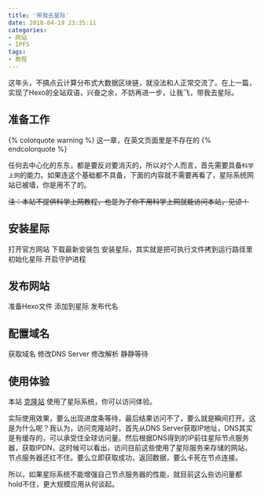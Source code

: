 ```yaml
---
title: '带我去星际'
date: 2018-04-19 23:35:11
categories:
- 网站
- IPFS
tags:
- 教程
---
```

这年头，不搞点云计算分布式大数据区块链，就没法和人正常交流了。在上一篇，实现了Hexo的全站双语，兴奋之余，不妨再进一步，让我飞，带我去星际。

<!--more-->

## 准备工作
{% colorquote warning %}
这一章，在英文页面里是不存在的
{% endcolorquote %}

任何去中心化的东东，都是要反对要消灭的，所以对个人而言，首先需要具备`科学上网`的能力。如果连这个基础都不具备，下面的内容就不需要再看了，星际系统网站已被墙，你是用不了的。

~~注：本站不提供科学上网教程，也是为了你不用科学上网就能访问本站，见谅！~~

## 安装星际
打开官方网站
下载最新安装包
安装星际，其实就是把可执行文件拷到运行路径里
初始化星际
开启守护进程

## 发布网站
准备Hexo文件
添加到星际
发布代名

## 配置域名
获取域名
修改DNS Server
修改解析
静静等待

## 使用体验
本站 [克隆站](https://dengcb.net) 使用了星际系统，你可以访问体验。

实际使用效果，要么出现进度条等待，最后结果访问不了，要么就是瞬间打开。这是为什么呢？我认为，访问克隆站时，首先从DNS Server获取IP地址，DNS其实是有缓存的，可以承受住全球访问量。然后根据DNS得到的IP前往星际节点服务器，获取IPDN，这时候可以看出，访问目前这些使用了星际服务来存储的网站，节点服务器还扛不住。要么立即获取成功，返回数据，要么卡死在节点连接。

所以，如果星际系统不能增强自己节点服务器的性能，就目前这么些访问量都hold不住，更大规模应用从何谈起。